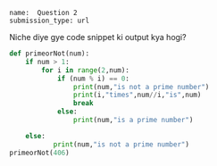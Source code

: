 ```ngMeta
name:  Question 2 
submission_type: url
```

Niche diye gye code snippet ki output kya hogi?


```python
def primeorNot(num):     
    if num > 1:
        for i in range(2,num):
            if (num % i) == 0:
                print(num,"is not a prime number")
                print(i,"times",num//i,"is",num)
                break
            else:
                print(num,"is a prime number")

    else:
           print(num,"is not a prime number")
primeorNot(406)
 ```




